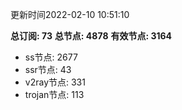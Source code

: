 更新时间2022-02-10 10:51:10

**总订阅: 73**
**总节点: 4878**
**有效节点: 3164**
- ss节点: 2677
- ssr节点: 43
- v2ray节点: 331
- trojan节点: 113
